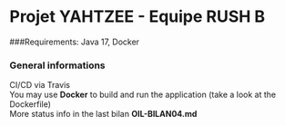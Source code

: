 # Projet YAHTZEE - Equipe RUSH B
###Requirements: Java 17, Docker

### General informations

CI/CD via Travis  
You may use **Docker** to build and run the application (take a look at the Dockerfile)  
More status info in the last bilan **OIL-BILAN04.md**
